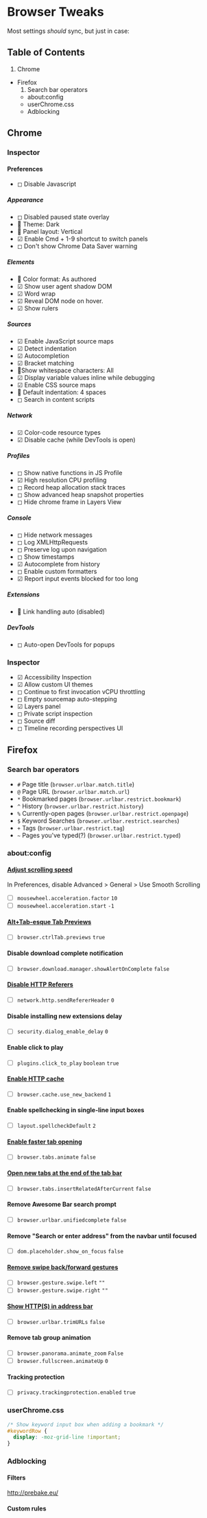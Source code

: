 # Browser Tweaks

Most settings *should* sync, but just in case:


## Table of Contents

1. Chrome
- Firefox
    1. Search bar operators
    - about:config
    - userChrome.css
    - Adblocking


## Chrome

### Inspector

#### Preferences

- ◻ Disable Javascript

##### Appearance

- ◻ Disabled paused state overlay
- 🔽 Theme: Dark
- 🔽 Panel layout: Vertical
- ☑ Enable Cmd + 1-9 shortcut to switch panels
- ◻ Don't show Chrome Data Saver warning

##### Elements

- 🔽 Color format: As authored
- ☑ Show user agent shadow DOM
- ☑ Word wrap
- ☑ Reveal DOM node on hover.
- ☑ Show rulers

##### Sources

- ☑ Enable JavaScript source maps
- ☑ Detect indentation
- ☑ Autocompletion
- ☑ Bracket matching
- 🔽Show whitespace characters: All
- ☑ Display variable values inline while debugging
- ☑ Enable CSS source maps
- 🔽 Default indentation: 4 spaces
- ◻ Search in content scripts

##### Network

- ☑ Color-code resource types
- ☑ Disable cache (while DevTools is open)

##### Profiles

- ◻ Show native functions in JS Profile
- ☑ High resolution CPU profiling
- ◻ Record heap allocation stack traces
- ◻ Show advanced heap snapshot properties
- ◻ Hide chrome frame in Layers View

##### Console

- ◻ Hide network messages
- ◻ Log XMLHttpRequests
- ◻ Preserve log upon navigation
- ◻ Show timestamps
- ☑ Autocomplete from history
- ◻ Enable custom formatters
- ☑ Report input events blocked for too long

##### Extensions

- 🔽 Link handling auto (disabled)

##### DevTools

- ◻ Auto-open DevTools for popups

### Inspector

- ☑ Accessibility Inspection
- ☑ Allow custom UI themes
- ◻ Continue to first invocation
vCPU throttling
- ◻ Empty sourcemap auto-stepping
- ☑ Layers panel
- ◻ Private script inspection
- ◻ Source diff
- ◻ Timeline recording perspectives UI


## Firefox

### Search bar operators

- `#` Page title (`browser.urlbar.match.title`)
- `@` Page URL (`browser.urlbar.match.url`)
- `*` Bookmarked pages (`browser.urlbar.restrict.bookmark`)
- `^` History (`browser.urlbar.restrict.history`)
- `%` Currently-open pages (`browser.urlbar.restrict.openpage`)
- `$` Keyword Searches (`browser.urlbar.restrict.searches`)
- `+` Tags (`browser.urlbar.restrict.tag`)
- `~` Pages you've typed(?) (`browser.urlbar.restrict.typed`)

### about:config

#### [Adjust scrolling speed](http://ccm.net/faq/11032-firefox-define-a-custom-scrolling-speed)
In Preferences, disable Advanced > General > Use Smooth Scrolling

- [ ] `mousewheel.acceleration.factor` `10`
- [ ] `mousewheel.acceleration.start` `-1`

#### [Alt+Tab-esque Tab Previews](https://support.mozilla.org/en-US/questions/955292)
- [ ] `browser.ctrlTab.previews` `true`

#### Disable download complete notification
- [ ] `browser.download.manager.showAlertOnComplete` `false`

#### [Disable HTTP Referers](https://www.eff.org/deeplinks/2012/04/4-simple-changes-protect-your-privacy-online)
- [ ] `network.http.sendRefererHeader` `0`

#### Disable installing new extensions delay
- [ ] `security.dialog_enable_delay` `0`

#### Enable click to play
- [ ] `plugins.click_to_play` `boolean` `true`

#### [Enable HTTP cache](http://lifehacker.com/speed-up-firefox-by-enabling-its-new-http-cache-1570488335)
- [ ] `browser.cache.use_new_backend` `1`

#### Enable spellchecking in single-line input boxes
- [ ] `layout.spellcheckDefault` `2`

#### [Enable faster tab opening](http://www.askvg.com/how-to-disable-animation-while-opening-new-tab-in-mozilla-firefox-4-0/)
- [ ] `browser.tabs.animate` `false`

#### [Open new tabs at the end of the tab bar](http://www.mydigitallife.info/change-firefox-to-open-new-tab-at-far-right-end-of-tabbar-disable-insert-next-to-current-active-tab/)
- [ ] `browser.tabs.insertRelatedAfterCurrent` `false`

#### Remove Awesome Bar search prompt
- [ ] `browser.urlbar.unifiedcomplete` `false`

#### Remove "Search or enter address" from the navbar until focused
- [ ] `dom.placeholder.show_on_focus` `false`

#### [Remove swipe back/forward gestures](https://support.mozilla.org/en-US/questions/1003526)
- [ ] `browser.gesture.swipe.left` `""`
- [ ] `browser.gesture.swipe.right` `""`

#### [Show HTTP(S) in address bar](http://techdows.com/2011/09/show-http-in-firefox-7-address-bar.html)
- [ ] `browser.urlbar.trimURLs` `false`

#### Remove tab group animation
- [ ] `browser.panorama.animate_zoom` `False`
- [ ] `browser.fullscreen.animateUp` `0`

#### Tracking protection
- [ ] `privacy.trackingprotection.enabled` `true`

### userChrome.css
```css
/* Show keyword input box when adding a bookmark */
#keywordRow { 
  display: -moz-grid-line !important; 
}
```

### Adblocking

#### Filters
http://prebake.eu/

#### Custom rules
